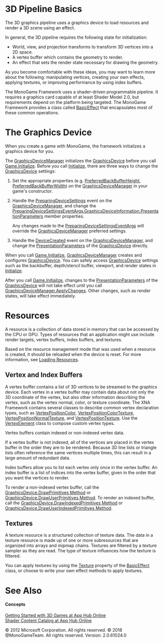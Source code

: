 ﻿

# 3D Pipeline Basics

The 3D graphics pipeline uses a graphics device to load resources and render a 3D scene using an effect.

In general, the 3D pipeline requires the following state for initialization:

*   World, view, and projection transforms to transform 3D vertices into a 2D space.
*   A vertex buffer which contains the geometry to render.
*   An effect that sets the render state necessary for drawing the geometry.

As you become comfortable with these ideas, you may want to learn more about the following: manipulating vertices, creating your own effects, applying textures, or improving performance by using index buffers.

The MonoGame Framework uses a shader-driven programmable pipeline. It requires a graphics card capable of at least Shader Model 2.0, but requirements depend on the platform being targeted. The MonoGame Framework provides a class called [BasicEffect](T_Microsoft_Xna_Framework_Graphics_BasicEffect.md) that encapsulates most of these common operations.

# The Graphics Device

When you create a game with MonoGame, the framework initializes a graphics device for you.

The [GraphicsDeviceManager](T_Microsoft_Xna_Framework_GraphicsDeviceManager.md) initializes the [GraphicsDevice](T_Microsoft_Xna_Framework_Graphics_GraphicsDevice.md) before you call [Game.Initialize](M_Microsoft_Xna_Framework_Game_Initialize.md). Before you call [Initialize](M_Microsoft_Xna_Framework_Game_Initialize.md), there are three ways to change the [GraphicsDevice](T_Microsoft_Xna_Framework_Graphics_GraphicsDevice.md) settings:

1.  Set the appropriate properties (e.g. [PreferredBackBufferHeight](P_Microsoft_Xna_Framework_GraphicsDeviceManager_PreferredBackBufferHeight.md), [PreferredBackBufferWidth](P_Microsoft_Xna_Framework_GraphicsDeviceManager_PreferredBackBufferWidth.md)) on the [GraphicsDeviceManager](T_Microsoft_Xna_Framework_GraphicsDeviceManager.md) in your game's constructor.
    
2.  Handle the [PreparingDeviceSettings](E_Microsoft_Xna_Framework_GraphicsDeviceManager_PreparingDeviceSettings.md) event on the [GraphicsDeviceManager](T_Microsoft_Xna_Framework_GraphicsDeviceManager.md), and change the [PreparingDeviceSettingsEventArgs.GraphicsDeviceInformation.PresentationParameters](T_Microsoft_Xna_Framework_Graphics_PresentationParameters.md) member properties.
    
    Any changes made to the [PreparingDeviceSettingsEventArgs](T_Microsoft_Xna_Framework_PreparingDeviceSettingsEventArgs.md) will override the [GraphicsDeviceManager](T_Microsoft_Xna_Framework_GraphicsDeviceManager.md) preferred settings.
    
3.  Handle the [DeviceCreated](E_Microsoft_Xna_Framework_GraphicsDeviceManager_DeviceCreated.md) event on the [GraphicsDeviceManager](T_Microsoft_Xna_Framework_GraphicsDeviceManager.md), and change the [PresentationParameters](P_Microsoft_Xna_Framework_Graphics_GraphicsDevice_PresentationParameters.md) of the [GraphicsDevice](T_Microsoft_Xna_Framework_Graphics_GraphicsDevice.md) directly.
    

When you call [Game.Initialize](M_Microsoft_Xna_Framework_Game_Initialize.md), [GraphicsDeviceManager](T_Microsoft_Xna_Framework_GraphicsDeviceManager.md) creates and configures [GraphicsDevice](T_Microsoft_Xna_Framework_Graphics_GraphicsDevice.md). You can safely access [GraphicsDevice](T_Microsoft_Xna_Framework_Graphics_GraphicsDevice.md) settings such as the backbuffer, depth/stencil buffer, viewport, and render states in [Initialize](M_Microsoft_Xna_Framework_Game_Initialize.md).

After you call [Game.Initialize](M_Microsoft_Xna_Framework_Game_Initialize.md), changes to the [PresentationParameters](P_Microsoft_Xna_Framework_Graphics_GraphicsDevice_PresentationParameters.md) of the [GraphicsDevice](T_Microsoft_Xna_Framework_Graphics_GraphicsDevice.md) will not take effect until you call [GraphicsDeviceManager.ApplyChanges](M_Microsoft_Xna_Framework_GraphicsDeviceManager_ApplyChanges.md). Other changes, such as render states, will take effect immediately.

# Resources

A resource is a collection of data stored in memory that can be accessed by the CPU or GPU. Types of resources that an application might use include render targets, vertex buffers, index buffers, and textures.

Based on the resource management mode that was used when a resource is created, it should be reloaded when the device is reset. For more information, see [Loading Resources](AppModel_HowTo_LoadResources.md).

## Vertex and Index Buffers

A vertex buffer contains a list of 3D vertices to be streamed to the graphics device. Each vertex in a vertex buffer may contain data about not only the 3D coordinate of the vertex, but also other information describing the vertex, such as the vertex normal, color, or texture coordinate. The XNA Framework contains several classes to describe common vertex declaration types, such as [VertexPositionColor](T_Microsoft_Xna_Framework_Graphics_VertexPositionColor.md), [VertexPositionColorTexture](T_Microsoft_Xna_Framework_Graphics_VertexPositionColorTexture.md), [VertexPositionNormalTexture](T_Microsoft_Xna_Framework_Graphics_VertexPositionNormalTexture.md), and [VertexPositionTexture](T_Microsoft_Xna_Framework_Graphics_VertexPositionTexture.md). Use the [VertexElement](T_Microsoft_Xna_Framework_Graphics_VertexElement.md) class to compose custom vertex types.

Vertex buffers contain indexed or non-indexed vertex data.

If a vertex buffer is not indexed, all of the vertices are placed in the vertex buffer in the order they are to be rendered. Because 3D line lists or triangle lists often reference the same vertices multiple times, this can result in a large amount of redundant data.

Index buffers allow you to list each vertex only once in the vertex buffer. An index buffer is a list of indices into the vertex buffer, given in the order that you want the vertices to render.

To render a non-indexed vertex buffer, call the [GraphicsDevice.DrawPrimitives Method](M_Microsoft_Xna_Framework_Graphics_GraphicsDevice_DrawPrimitives.md) or [GraphicsDevice.DrawUserPrimitives Method](O_M_Microsoft_Xna_Framework_Graphics_GraphicsDevice_DrawUserPrimitives.md). To render an indexed buffer, call the [GraphicsDevice.DrawIndexedPrimitives Method](M_Microsoft_Xna_Framework_Graphics_GraphicsDevice_DrawIndexedPrimitives.md) or [GraphicsDevice.DrawUserIndexedPrimitives Method](O_M_Microsoft_Xna_Framework_Graphics_GraphicsDevice_DrawUserIndexedPrimitives.md).

## Textures

A texture resource is a structured collection of texture data. The data in a texture resource is made up of one or more subresources that are organized into arrays and mipmap chains. Textures are filtered by a texture sampler as they are read. The type of texture influences how the texture is filtered.

You can apply textures by using the [Texture](P_Microsoft_Xna_Framework_Graphics_BasicEffect_Texture.md) property of the [BasicEffect](T_Microsoft_Xna_Framework_Graphics_BasicEffect.md) class, or choose to write your own effect methods to apply textures.

# See Also

#### Concepts

[Getting Started with 3D Games at App Hub Online](http://go.microsoft.com/fwlink/?LinkId=128882)  
[Shader Content Catalog at App Hub Online](http://go.microsoft.com/fwlink/?LinkId=128870)  

© 2012 Microsoft Corporation. All rights reserved. 
© 2018 @MonoGameTeam. All rights reserved. 
Version: 2.0.61024.0
